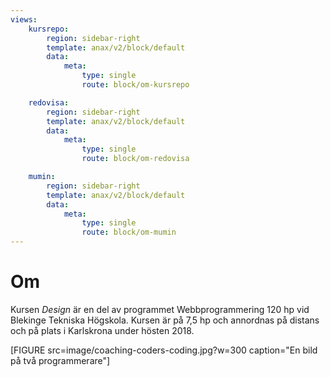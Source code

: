 ```yaml
---
views:
    kursrepo:
        region: sidebar-right
        template: anax/v2/block/default
        data:
            meta: 
                type: single
                route: block/om-kursrepo

    redovisa:
        region: sidebar-right
        template: anax/v2/block/default
        data:
            meta: 
                type: single
                route: block/om-redovisa

    mumin:
        region: sidebar-right
        template: anax/v2/block/default
        data:
            meta: 
                type: single
                route: block/om-mumin
---
```

Om
=========================

Kursen _Design_ är en del av programmet Webbprogrammering 120 hp vid Blekinge Tekniska Högskola. Kursen är på 7,5 hp och annordnas på distans och på plats i Karlskrona under hösten 2018.

[FIGURE src=image/coaching-coders-coding.jpg?w=300 caption="En bild på två programmerare"]
